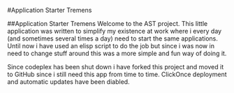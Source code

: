 #Application Starter Tremens

##Application Starter Tremens
Welcome to the AST project. This little application was written to simplify my existence at work where i every day (and sometimes several times a day) need to start the same applications. Until now i have used an elisp script to do the job but since i was now in need to change stuff around this was a more simple and fun way of doing it.

Since codeplex has been shut down i have forked this project and moved it to GitHub since i still need this app from time to time. ClickOnce deployment and automatic updates have been diabled.
